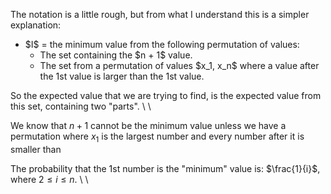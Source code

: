 The notation is a little rough, but from what I understand this is a simpler explanation:

<ul>
    <li> $I$ = the minimum value from the following permutation of values:
    <ul>
        <li> The set containing the $n + 1$ value.
        <li> The set from a permutation of values $x_1, x_n$ where a value after the 1st value is larger than the 1st value.
    </ul>
</ul>

So the expected value that we are trying to find, is the expected value from this set, containing two "parts". \\ \\

We know that $n + 1$ cannot be the minimum value unless we have a permutation where $x_1$ is the largest number and every number after it is smaller than

The probability that the 1st number is the "minimum" value is: $\frac{1}{i}$, where $2 \leq i \leq n$. \\ \\
